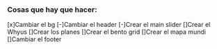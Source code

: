 ### Cosas que hay que hacer:

  [x]Cambiar el bg
  [-]Cambiar el header
  [-]Crear el main slider
  []Crear el Whyus
  []Crear los planes
  []Crear el bento grid
  []Crear el mapa mundi 
  []Cambiar el footer

